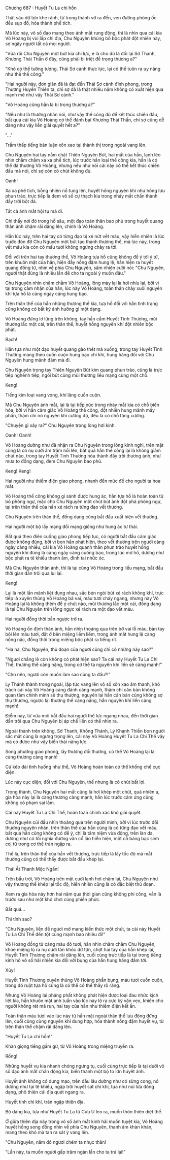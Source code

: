 




Chương 687 : Huyết Tu La chi hồn


Thật sâu dữ tợn khe rãnh, từ trong thành vỡ ra đến, ven đường phòng ốc đều sụp đổ, hóa thành phế tích.

Mà lúc này, vô số đạo mang theo ánh mắt rung động, thì là nhìn qua cái kia Võ Hoàng bị vùi lấp chi địa, Chu Nguyên khủng bố bộc phát đột nhiên này, sợ ngây người tất cả mọi người.

"Vừa rồi Chu Nguyên một bút kia chi lực, e là cho dù là đổi lại Sở Thanh, Khương Thái Thần ở đây, cũng phải bị triệt để trọng thương a?"

"Khó có thể tưởng tượng, Thái Sơ cảnh thực lực, lại có thể tuôn ra uy năng như thế thế công."

"Hai người này, đơn giản đã là đạt đến Thái Sơ cảnh đỉnh phong, trong Thương Huyền Thiên ta, chỉ sợ đã là thật nhiều năm không có xuất hiện qua mạnh mẽ như vậy Thái Sơ cảnh."

"Võ Hoàng cũng hẳn là bị trọng thương a?"

"Nếu như là thường nhân nói, như vậy thế công đủ để kết thúc chiến đấu, bất quá cái kia Võ Hoàng có thể đánh bại Khương Thái Thần, chỉ sợ cũng dễ dàng như vậy liền giải quyết hết a?"

"..."

Trầm thấp tiếng bàn luận xôn xao tại thành thị trong ngoài vang lên.

Chu Nguyên hai tay nắm chặt Thiên Nguyên Bút, hai mắt của hắn, lạnh lẽo nhìn chằm chằm xa xa phế tích, lúc trước hắn loại thế công kia, hẳn là có thể đả thương Võ Hoàng, nhưng nếu như nói cái này có thể kết thúc chiến đấu mà nói, chỉ sợ còn có chút không đủ.

Oanh!

Xa xa phế tích, bỗng nhiên nổ tung lên, huyết hồng nguyên khí như hồng lưu phun trào, trực tiếp là đem vô số cự thạch kia trong nháy mắt chấn thành đầy trời bột đá.

Tất cả ánh mắt hội tụ mà đi.

Chỉ thấy nơi đó trong hố sâu, một đạo toàn thân bao phủ trong huyết quang thân ảnh chậm rãi dâng lên, chính là Võ Hoàng.

Hắn lúc này, trên hai tay có từng đạo bị xé nứt vết máu, vậy hiển nhiên là lúc trước đón đỡ Chu Nguyên một bút tạo thành thương thế, mà lúc này, trong vết máu kia còn có máu tươi không ngừng chảy ra tới.

Đối với trên hai tay thương thế, Võ Hoàng tựa hồ cũng không để ý tới ý tứ, trên khuôn mặt của hắn, hiện đầy nồng đậm hung lệ, hắn hiện ra huyết quang đồng tử, nhìn về phía Chu Nguyên, sâm nhiên cười nói: "Chu Nguyên, ngươi thật đúng là nhiều lần để cho ta ngoài ý muốn đâu."

Chu Nguyên nhìn chằm chằm Võ Hoàng, lông mày lại là hơi nhíu lại, bởi vì tại trong cảm nhận của hắn, lúc này Võ Hoàng, toàn thân chảy xuôi nguyên khí tựa hồ là càng ngày càng hung bạo.

Trên thân thể của hắn những thương thế kia, tựa hồ đối với hắn tình trạng cũng không có bất kỳ ảnh hưởng gì một dạng.

Võ Hoàng đứng lơ lửng trên không, tay hắn cầm Huyết Tinh Thương, mũi thương lắc một cái, trên thân thể, huyết hồng nguyên khí đột nhiên bộc phát.

Bạch!

Hắn tựa như một đạo huyết quang gào thét mà xuống, trong tay Huyết Tinh Thương mang theo cuồn cuộn hung bạo chi khí, hung hăng đối với Chu Nguyên hung mãnh đâm mà đi.

Chu Nguyên trong tay Thiên Nguyên Bút kim quang phun trào, cũng là trực tiếp nghênh tiếp, ngòi bút cùng mũi thương liều mạng cùng một chỗ.

Keng!

Tiếng kim loại vang vọng, khí lãng cuồn cuộn.

Mà Chu Nguyên ánh mắt, lại là tại tiếp xúc trong nháy mắt kia có chỗ biến hóa, bởi vì hắn cảm giác Võ Hoàng thế công, đột nhiên hung mãnh mấy phần, thậm chí nó nguyên khí cường độ, đều là có chỗ tăng cường.

"Chuyện gì xảy ra?" Chu Nguyên trong lòng hơi kinh.

Oanh! Oanh!

Võ Hoàng dường như đã nhận ra Chu Nguyên trong lòng kinh nghi, trên mặt cũng là có nụ cười âm trầm nổi lên, bất quá hắn thế công lại là không giảm chút nào, trong tay Huyết Tinh Thương hóa thành đầy trời thương ảnh, như mưa to đồng dạng, đem Chu Nguyên bao phủ.

Keng! Keng!

Hai người như thiểm điện giao phong, nhanh đến mức để cho người ta hoa mắt.

Võ Hoàng thế công không gì sánh được hung ác, hắn tựa hồ là hoàn toàn từ bỏ phòng ngự, mặc cho Chu Nguyên một chút bút ảnh đột phá phòng ngự, tại trên thân thể của hắn xé rách ra từng đạo vết thương.

Chu Nguyên trên thân thể, đồng dạng cũng bắt đầu xuất hiện vết thương.

Hai người một bộ lấy mạng đổi mạng giống như hung ác tư thái.

Bất quá theo điên cuồng giao phong tiếp tục, có người bắt đầu cảm giác được không đúng, bởi vì bọn hắn phát hiện, theo vết thương trên người càng ngày càng nhiều, cái kia Võ Hoàng quanh thân phun trào huyết hồng nguyên khí đúng là càng ngày càng cuồng bạo, trong lúc mơ hồ, dường như bộc phát ra tê khiếu thanh âm, đinh tai nhức óc.

Mà Chu Nguyên thân ảnh, thì là tại cùng Võ Hoàng trong liều mạng, bắt đầu thời gian dần trôi qua lui lại.

Keng!

Lại là một lần mãnh liệt đụng nhau, sắc bén ngòi bút xé rách không khí, trực tiếp là xuyên thủng Võ Hoàng bả vai, máu tươi chảy ngang, nhưng này Võ Hoàng lại là không thèm để ý chút nào, mũi thương lắc một cái, đồng dạng là tại Chu Nguyên trên lồng ngực xé rách ra một đạo vết máu.

Hai người đồng thời bắn ngược trở ra.

Võ Hoàng ổn định thân ảnh, hắn nhìn thoáng qua trên bờ vai lỗ máu, bàn tay bôi lên máu tươi, đặt ở bên miệng liếm liếm, trong ánh mắt hung lệ càng nồng nặc, đồng thời trong miệng bộc phát ra tiếng rít.

"Ha ha, Chu Nguyên, thủ đoạn của ngươi cũng chỉ có những này sao?"

"Ngươi chẳng lẽ còn không có phát hiện sao? Ta cái này Huyết Tu La Chi Thể, thương thế càng nặng, trong cơ thể ta nguyên khí liền sẽ càng mạnh!"

"Cho nên, ngươi còn muốn làm sao cùng ta đấu?!"

Ly Thánh thành trong ngoài, lập tức vang lên vô số xôn xao âm thanh, khó trách cái này Võ Hoàng càng đánh càng mạnh, thậm chí căn bản không quan tâm chính mình sẽ thụ thương, nguyên lai hắn căn bản cũng không sợ thụ thương, ngược lại thương thế càng nặng, hắn nguyên khí liền càng mạnh!

Điểm này, từ vừa mới bắt đầu hai người thế lực ngang nhau, đến thời gian dần trôi qua Chu Nguyên bị áp chế liền có thể nhìn ra.

Ngoài thành trên không, Sở Thanh, Khổng Thánh, Lý Khanh Thiền bọn người sắc mặt cũng là ngưng trọng lên, cái này Võ Hoàng Huyết Tu La Chi Thể vậy mà có được như vậy biến thái năng lực.

Song phương giao phong, lấy thương đổi thương, có thể Võ Hoàng lại là càng thương càng mạnh!

Cứ kéo dài tình huống như thế, Võ Hoàng hoàn toàn có thể khống chế cục diện.

Lúc này cục diện, đối với Chu Nguyên, thế nhưng là có chút bất lợi.

Trong thành, Chu Nguyên hai mắt cũng là hơi khép một chút, quả nhiên a, gia hỏa này lại là càng thương càng mạnh, hắn lúc trước cảm ứng cũng không có phạm sai lầm.

Cái này Huyết Tu La Chi Thể, hoàn toàn chính xác khó giải quyết.

Chu Nguyên cúi đầu nhìn thoáng qua trên người mình, bởi vì lúc trước đổi thương nguyên nhân, trên thân thể của hắn cũng là có từng đạo vết máu, bất quá hắn cũng không có để ý, chỉ là tâm niệm vừa động, trên làn da, dường như có tối nghĩa đường vân cổ lão hiển hiện, một cỗ bàng bạc sinh cơ, từ trong cơ thể tràn ngập ra.

Thế là, trên thân thể của hắn vết thương, trực tiếp là lấy tốc độ mà mắt thường cũng có thể thấy được bắt đầu khép lại.

Thái Ất Thanh Mộc Ngấn!

Trên bầu trời, Võ Hoàng trên mặt cười lạnh hơi chậm lại, Chu Nguyên như vậy thương thế khép lại tốc độ, hiển nhiên cũng là có đặc biệt thủ đoạn.

Xem ra gia hỏa này hơn hai năm qua thời gian cũng không phí công, vẫn là trước sau như một khó chơi cùng phiền phức.

Bất quá...

Thì tính sao?

"Chu Nguyên, liền để ngươi mở mang kiến thức một chút, ta cái này Huyết Tu La Chi Thể đến tột cùng mạnh bao nhiêu đi!"

Võ Hoàng đồng tử càng màu đỏ tươi, hắn nhìn chằm chằm Chu Nguyên, khóe miệng lộ ra nụ cười tàn khốc dữ tợn, chợt hai tay của hắn khép lại, Huyết Tinh Thương chậm rãi dâng lên, cuối cùng trực tiếp là tại trong tiếng kinh hô vô số hãi nhiên kia đối với bụng của hắn hung hăng đâm tới.

Xùy!

Huyết Tinh Thương xuyên thủng Võ Hoàng phần bụng, máu tươi cuồn cuộn, trong đó ruột tựa hồ cũng là có thể có thể thấy rõ ràng.

Nhưng Võ Hoàng lại phảng phất không phát hiện được loại đau nhức kịch liệt kia, hắn khuôn mặt anh tuấn vào lúc này lộ ra cực kỳ vặn vẹo, khiến cho người không rét mà run, hai tay của hắn như thiểm điện kết ấn.

Toàn thân máu tươi vào lúc này từ hắn mặt ngoài thân thể lưu động đứng lên, cuối cùng cùng nguyên khí dung hợp, hóa thành nồng đậm huyết vụ, từ trên thân thể chậm rãi dâng lên.

"Huyết Tu La chi hồn!"

Khàn giọng tiếng gầm gừ, từ Võ Hoàng trong miệng truyền ra.

Rống!

Những huyết vụ kia nhanh chóng ngưng tụ, cuối cùng trực tiếp là tại dưới vô số đạo ánh mắt chấn động kia, biến thành một bộ to lớn huyết ảnh.

Huyết ảnh không có dung mạo, trên đầu lâu dường như có sừng cong, nó dường như tại tê khiếu, ngập trời huyết sát chi khí, tựa như núi lửa đồng dạng, phô thiên cái địa quét ngang ra.

Huyết tinh chi khí, tràn ngập thiên địa.

Bộ dáng kia, tựa như Huyết Tu La từ Cửu U leo ra, muốn thôn thiên diệt thế.

Ở giữa thiên địa này trong vô số ánh mắt kinh hãi muốn tuyệt kia, Võ Hoàng huyết hồng song đồng nhìn về phía Chu Nguyên, thanh âm khàn khàn, mang theo khó mà tan ra sát ý vang lên.

"Chu Nguyên, năm đó ngươi chém ta nhục thân!

"Lần này, ta muốn ngươi gấp trăm ngàn lần cho ta trả lại!"




